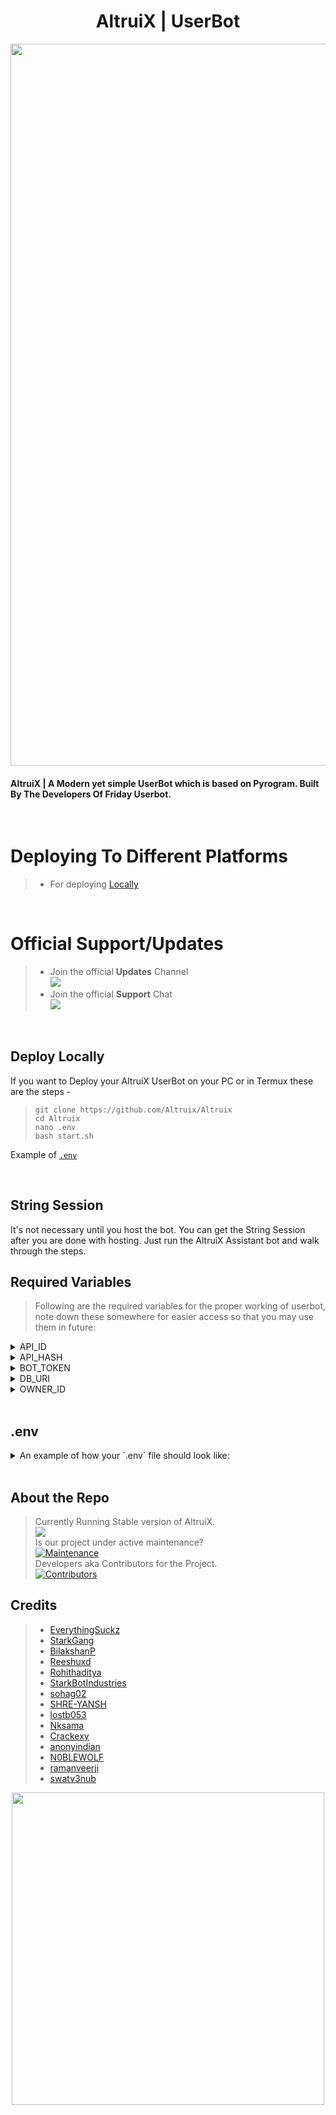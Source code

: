 <h1 align="center"><b>AltruiX | UserBot</b></h1>
<p align="center"><img src="https://telegra.ph/file/f51efe570b5f0a9165f8e.png"; width="1155px"><br></p>  

#### **AltruiX** | A Modern yet simple UserBot which is based on Pyrogram. **Built By The Developers Of Friday Userbot.** 
<br>

# Deploying To Different Platforms
> - For deploying [Locally](#Deploy-Locally)

<br>

# Official Support/Updates
> - Join the official **Updates** Channel  
>    <a href="https://t.me/AltruiXUB"><img src="https://img.shields.io/badge/Join-AltruiX%20Channel-red.svg?logo=Telegram"></a>  
> - Join the official **Support** Chat  
>    <a href="https://t.me/AltruixChat"><img src="https://img.shields.io/badge/Join-AltruiX%20Group-blue.svg?logo=telegram"></a>

<br>

## Deploy Locally

If you want to Deploy your AltruiX UserBot on your PC or in Termux these are the steps -

> ```
> git clone https://github.com/Altruix/Altruix
> cd Altruix
> nano .env
> bash start.sh
> ```

Example of [`.env`](#env)

<br>

## String Session

It's not necessary until you host the bot. You can get the String Session after you are done with hosting. Just run the AltruiX Assistant bot and walk through the steps. 

## Required Variables

> Following are the required variables for the proper working of userbot, note down these somewhere for easier access so that you may use them in future:

<details close>

  > These are used to communicate with the telegram servers. You can get you your `API_HASH` and `API_ID` from [Telegram](my.telegram.com) by following the given steps:
  > - Go to [my.telegram.com](my.telegram.com).
  > - Login via adding your mobile number in the international format i.e `+00 9876543210`.
  > - You will receive an `11` character alphanumeric code via the Telegram App. Input this code into the input field and proceed.
  > - Now click on [API development tools](https://my.telegram.org/apps).
  > - Here you may add an `App title` and a `Short name` for it (they can be anything). Note down the `APP api_id` and `APP api_hash` for future use. Scroll down to the end of the page and click on `Save changes` button.

<summary> API_ID </summary>
</details>

<details close>

  > These are used to communicate with the telegram servers. You can get you your `API_HASH` and `API_ID` from [Telegram](my.telegram.com) by following the given steps:
  > - Go to [my.telegram.com](my.telegram.com).
  > - Login via adding your mobile number in the international format i.e `+00 9876543210`.
  > - You will receive an `11` character alphanumeric code via the Telegram App. Input this code into the input field and proceed.
  > - Now click on [API development tools](https://my.telegram.org/apps).
  > - Here you may add an `App title` and a `Short name` for it (they can be anything). Note down the `APP api_id` and `APP api_hash` for future use. Scroll down to the end of the page and click on `Save changes` button.

<summary> API_HASH </summary>
</details>

<details close>

  > It's used to control your bot's actions etc. You can get your `BOT_TOKEN` for your bot by following the given steps:
  > - Go to [@BotFather](t.me/BotFather).
  > - Do `/start` -> `/newbot`
  > - You'll be prompted to choose a name for your bot (it can be anything).
  > - You'll be prompted to choose a username name for your bot (it can be anything but should end with suffix `bot`).
  > - Your bot with the above details will be made! And a message containg your bots api token will also be sent.

<summary> BOT_TOKEN </summary>
</details>

<details close>

  > TO BE DONE

<summary> DB_URI </summary>
</details>

<details close>

  > It's used to tell your bot who is the owner of this bot and whom commands it should fulfil. Only the person with this ID can give the bot command to add more sessions to the database via `/add`.
  > - Go to [@MissRose_Bot](t.me/MissRose_Bot).
  > - Do `/start` -> `/info`
  > - You'll receive a message containing your ID.

<summary> OWNER_ID </summary>
</details>

<br>

## .env

<details close>
<p align="center"><img src="Main/assets/images/dot_env_template.png"; width="1155px"><br></p>
<summary> An example of how your `.env` file should look like: </summary>
</details>

<br>

## About the Repo

> Currently Running Stable version of AltruiX.  
> [![](https://img.shields.io/badge/AltruiX-v0.0.1-color=red)](#)  
> Is our project under active maintenance?  
> [![Maintenance](https://img.shields.io/badge/Maintained%3F-Yes-color=green)](https://github.com/AltruiX/Altruix/graphs/commit-activity)   
> Developers aka Contributors for the Project.  
> [![Contributors](https://img.shields.io/github/contributors/AltruiX/Altruix?style=flat-square&color=orange)](https://github.com/AltruiX/Altruix/graphs/contributors)

## Credits

> - <a href="https://www.github.com/EverythingSuckz">    EverythingSuckz    </a>
> - <a href="https://www.github.com/StarkGang">          StarkGang          </a>
> - <a href="https://www.github.com/BilakshanP">         BilakshanP         </a>
> - <a href="https://www.github.com/Reeshuxd">           Reeshuxd           </a>
> - <a href="https://www.github.com/Rohithaditya">       Rohithaditya       </a>
> - <a href="https://www.github.com/StarkBotIndustries"> StarkBotIndustries </a>
> - <a href="https://www.github.com/sohag02">            sohag02            </a>
> - <a href="https://www.github.com/SHRE-YANSH">         SHRE-YANSH         </a>
> - <a href="https://www.github.com/lostb053">           lostb053           </a>
> - <a href="https://www.github.com/Nksama">             Nksama             </a>
> - <a href="https://www.github.com/Crackexy">           Crackexy           </a>
> - <a href="https://www.github.com/anonyindian">        anonyindian        </a>
> - <a href="https://www.github.com/N0BLEWOLF">          N0BLEWOLF          </a>
> - <a href="https://www.github.com/ramanveerji">        ramanveerji        </a>
> - <a href="https://www.github.com/swatv3nub ">         swatv3nub          </a>

<p align="center">
  <img width="500" src="https://telegra.ph/file/5ee1e2ff5437b97aabf2e.png">
</p>